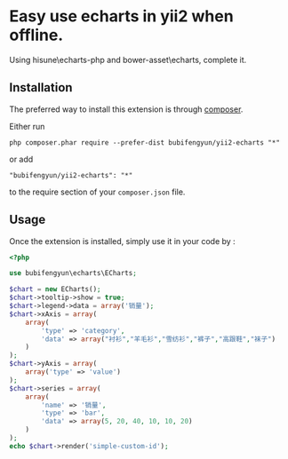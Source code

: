 Easy use echarts in yii2 when offline.
======================================
Using hisune\echarts-php and bower-asset\echarts, complete it.

Installation
------------

The preferred way to install this extension is through [composer](http://getcomposer.org/download/).

Either run

```
php composer.phar require --prefer-dist bubifengyun/yii2-echarts "*"
```

or add

```
"bubifengyun/yii2-echarts": "*"
```

to the require section of your `composer.json` file.


Usage
-----

Once the extension is installed, simply use it in your code by  :

```php
<?php

use bubifengyun\echarts\ECharts;

$chart = new ECharts();
$chart->tooltip->show = true;
$chart->legend->data = array('销量');
$chart->xAxis = array(
    array(
        'type' => 'category',
        'data' => array("衬衫","羊毛衫","雪纺衫","裤子","高跟鞋","袜子")
    )
);
$chart->yAxis = array(
    array('type' => 'value')
);
$chart->series = array(
    array(
        'name' => '销量',
        'type' => 'bar',
        'data' => array(5, 20, 40, 10, 10, 20)
    )
);
echo $chart->render('simple-custom-id');

```
